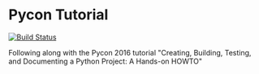 # Pycon Tutorial


[![Build Status](https://drone.io/github.com/jdcorless/pycon-tutorial-jdcorless/status.png)](https://drone.io/github.com/jdcorless/pycon-tutorial-jdcorless/latest)

Following along with the Pycon 2016 tutorial "Creating, Building, Testing, and Documenting a Python Project: A Hands-on HOWTO"
